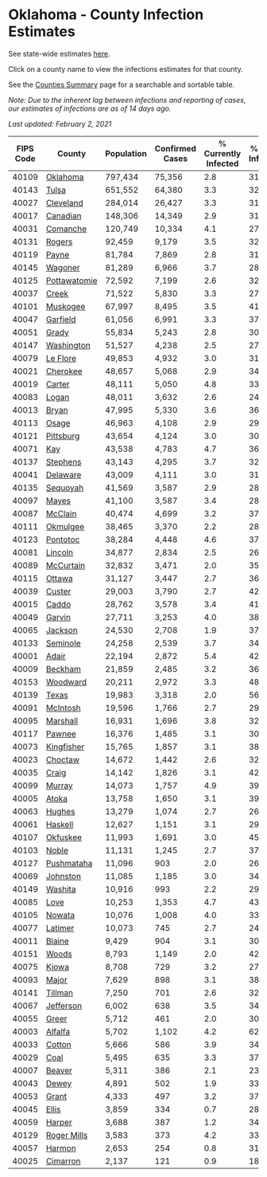 # Oklahoma - County Infection Estimates

See state-wide estimates [here](/infections/us-ok).

Click on a county name to view the infections estimates for that county.

See the [Counties Summary](/infections/summary-counties) page for a searchable and sortable table.

*Note: Due to the inherent lag between infections and reporting of cases, our estimates of infections are as of 14 days ago.*

*Last updated: February 2, 2021*

|   FIPS Code |                       County |   Population |   Confirmed Cases |   % Currently Infected |   % Total Infected |
|-------------|------------------------------|--------------|-------------------|------------------------|--------------------|
|       40109 |         [Oklahoma](oklahoma) |      797,434 |            75,356 |                    2.8 |               31.5 |
|       40143 |               [Tulsa](tulsa) |      651,552 |            64,380 |                    3.3 |               32.8 |
|       40027 |       [Cleveland](cleveland) |      284,014 |            26,427 |                    3.3 |               31.0 |
|       40017 |         [Canadian](canadian) |      148,306 |            14,349 |                    2.9 |               31.8 |
|       40031 |         [Comanche](comanche) |      120,749 |            10,334 |                    4.1 |               27.7 |
|       40131 |             [Rogers](rogers) |       92,459 |             9,179 |                    3.5 |               32.5 |
|       40119 |               [Payne](payne) |       81,784 |             7,869 |                    2.8 |               31.8 |
|       40145 |           [Wagoner](wagoner) |       81,289 |             6,966 |                    3.7 |               28.4 |
|       40125 | [Pottawatomie](pottawatomie) |       72,592 |             7,199 |                    2.6 |               32.5 |
|       40037 |               [Creek](creek) |       71,522 |             5,830 |                    3.3 |               27.1 |
|       40101 |         [Muskogee](muskogee) |       67,997 |             8,495 |                    3.5 |               41.1 |
|       40047 |         [Garfield](garfield) |       61,056 |             6,991 |                    3.3 |               37.1 |
|       40051 |               [Grady](grady) |       55,834 |             5,243 |                    2.8 |               30.7 |
|       40147 |     [Washington](washington) |       51,527 |             4,238 |                    2.5 |               27.8 |
|       40079 |         [Le Flore](le-flore) |       49,853 |             4,932 |                    3.0 |               31.8 |
|       40021 |         [Cherokee](cherokee) |       48,657 |             5,068 |                    2.9 |               34.4 |
|       40019 |             [Carter](carter) |       48,111 |             5,050 |                    4.8 |               33.9 |
|       40083 |               [Logan](logan) |       48,011 |             3,632 |                    2.6 |               24.7 |
|       40013 |               [Bryan](bryan) |       47,995 |             5,330 |                    3.6 |               36.2 |
|       40113 |               [Osage](osage) |       46,963 |             4,108 |                    2.9 |               29.2 |
|       40121 |       [Pittsburg](pittsburg) |       43,654 |             4,124 |                    3.0 |               30.9 |
|       40071 |                   [Kay](kay) |       43,538 |             4,783 |                    4.7 |               36.4 |
|       40137 |         [Stephens](stephens) |       43,143 |             4,295 |                    3.7 |               32.5 |
|       40041 |         [Delaware](delaware) |       43,009 |             4,111 |                    3.0 |               31.7 |
|       40135 |         [Sequoyah](sequoyah) |       41,569 |             3,587 |                    2.9 |               28.2 |
|       40097 |               [Mayes](mayes) |       41,100 |             3,587 |                    3.4 |               28.5 |
|       40087 |           [McClain](mcclain) |       40,474 |             4,699 |                    3.2 |               37.7 |
|       40111 |         [Okmulgee](okmulgee) |       38,465 |             3,370 |                    2.2 |               28.7 |
|       40123 |         [Pontotoc](pontotoc) |       38,284 |             4,448 |                    4.6 |               37.8 |
|       40081 |           [Lincoln](lincoln) |       34,877 |             2,834 |                    2.5 |               26.6 |
|       40089 |       [McCurtain](mccurtain) |       32,832 |             3,471 |                    2.0 |               35.2 |
|       40115 |             [Ottawa](ottawa) |       31,127 |             3,447 |                    2.7 |               36.8 |
|       40039 |             [Custer](custer) |       29,003 |             3,790 |                    2.7 |               42.5 |
|       40015 |               [Caddo](caddo) |       28,762 |             3,578 |                    3.4 |               41.0 |
|       40049 |             [Garvin](garvin) |       27,711 |             3,253 |                    4.0 |               38.4 |
|       40065 |           [Jackson](jackson) |       24,530 |             2,708 |                    1.9 |               37.0 |
|       40133 |         [Seminole](seminole) |       24,258 |             2,539 |                    3.7 |               34.0 |
|       40001 |               [Adair](adair) |       22,194 |             2,872 |                    5.4 |               42.7 |
|       40009 |           [Beckham](beckham) |       21,859 |             2,485 |                    3.2 |               36.9 |
|       40153 |         [Woodward](woodward) |       20,211 |             2,972 |                    3.3 |               48.1 |
|       40139 |               [Texas](texas) |       19,983 |             3,318 |                    2.0 |               56.2 |
|       40091 |         [McIntosh](mcintosh) |       19,596 |             1,766 |                    2.7 |               29.6 |
|       40095 |         [Marshall](marshall) |       16,931 |             1,696 |                    3.8 |               32.4 |
|       40117 |             [Pawnee](pawnee) |       16,376 |             1,485 |                    3.1 |               30.7 |
|       40073 |     [Kingfisher](kingfisher) |       15,765 |             1,857 |                    3.1 |               38.8 |
|       40023 |           [Choctaw](choctaw) |       14,672 |             1,442 |                    2.6 |               32.2 |
|       40035 |               [Craig](craig) |       14,142 |             1,826 |                    3.1 |               42.4 |
|       40099 |             [Murray](murray) |       14,073 |             1,757 |                    4.9 |               39.9 |
|       40005 |               [Atoka](atoka) |       13,758 |             1,650 |                    3.1 |               39.4 |
|       40063 |             [Hughes](hughes) |       13,279 |             1,074 |                    2.7 |               26.4 |
|       40061 |           [Haskell](haskell) |       12,627 |             1,151 |                    3.1 |               29.9 |
|       40107 |         [Okfuskee](okfuskee) |       11,993 |             1,691 |                    3.0 |               45.5 |
|       40103 |               [Noble](noble) |       11,131 |             1,245 |                    2.7 |               37.0 |
|       40127 |     [Pushmataha](pushmataha) |       11,096 |               903 |                    2.0 |               26.6 |
|       40069 |         [Johnston](johnston) |       11,085 |             1,185 |                    3.0 |               34.8 |
|       40149 |           [Washita](washita) |       10,916 |               993 |                    2.2 |               29.6 |
|       40085 |                 [Love](love) |       10,253 |             1,353 |                    4.7 |               43.2 |
|       40105 |             [Nowata](nowata) |       10,076 |             1,008 |                    4.0 |               33.3 |
|       40077 |           [Latimer](latimer) |       10,073 |               745 |                    2.7 |               24.5 |
|       40011 |             [Blaine](blaine) |        9,429 |               904 |                    3.1 |               30.5 |
|       40151 |               [Woods](woods) |        8,793 |             1,149 |                    2.0 |               42.5 |
|       40075 |               [Kiowa](kiowa) |        8,708 |               729 |                    3.2 |               27.6 |
|       40093 |               [Major](major) |        7,629 |               898 |                    3.1 |               38.0 |
|       40141 |           [Tillman](tillman) |        7,250 |               701 |                    2.6 |               32.0 |
|       40067 |       [Jefferson](jefferson) |        6,002 |               638 |                    3.5 |               34.5 |
|       40055 |               [Greer](greer) |        5,712 |               461 |                    2.0 |               30.6 |
|       40003 |           [Alfalfa](alfalfa) |        5,702 |             1,102 |                    4.2 |               62.6 |
|       40033 |             [Cotton](cotton) |        5,666 |               586 |                    3.9 |               34.3 |
|       40029 |                 [Coal](coal) |        5,495 |               635 |                    3.3 |               37.8 |
|       40007 |             [Beaver](beaver) |        5,311 |               386 |                    2.1 |               23.9 |
|       40043 |               [Dewey](dewey) |        4,891 |               502 |                    1.9 |               33.9 |
|       40053 |               [Grant](grant) |        4,333 |               497 |                    3.2 |               37.3 |
|       40045 |               [Ellis](ellis) |        3,859 |               334 |                    0.7 |               28.6 |
|       40059 |             [Harper](harper) |        3,688 |               387 |                    1.2 |               34.5 |
|       40129 |   [Roger Mills](roger-mills) |        3,583 |               373 |                    4.2 |               33.7 |
|       40057 |             [Harmon](harmon) |        2,653 |               254 |                    0.8 |               31.8 |
|       40025 |         [Cimarron](cimarron) |        2,137 |               121 |                    0.9 |               18.7 |